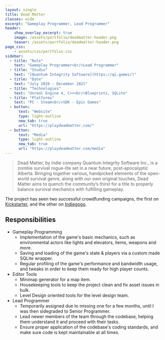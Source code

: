 ```yaml
---
layout: single
title: Dead Matter
classes: wide
excerpt: "Gameplay Programmer, Lead Programmer"
header:
    show_overlay_excerpt: true
    image: /assets/portfolio/deadmatter-header.png
    teaser: /assets/portfolio/deadmatter-header.png
page_css:
    - assets/css/portfolio.css
sidebar:
  - title: "Role"
    text: "Gameplay Programmer<br/>Lead Programmer"
  - title: "Studio"
    text: "[Quantum Integrity Software](https://qi.games/)"
  - title: "Date"
    text: "July 2020 - December 2021"
  - title: "Technologies"
    text: "Unreal Engine 4, C++<br/>Blueprints, SQLite"
  - title: "Platforms"
    text: "PC - Steam<br/>SDK - Epic Games"
  - button:
      text: "Website"
      type: light-outline
      new_tab: true
      url: "https://playdeadmatter.com/"
  - button:
      text: "Media"
      type: light-outline
      new_tab: true
      url: "https://playdeadmatter.com/media"
---
```


> Dead Matter, by indie company Quantum Integrity Software Inc., is a zombie survival rogue-lite set in a near future, post-apocalyptic Alberta. Bringing together various, handpicked elements of the open-world survival genre, along with our own original touches, Dead Matter aims to quench the community’s thirst for a title to properly balance survival mechanics with fulfilling gameplay.

The project has seen two successful crowdfunding campaigns, the first on [Kickstarter](https://www.kickstarter.com/projects/qisoftware/dead-matter), and the other on [Indiegogo](https://www.indiegogo.com/projects/dead-matter#/).

## Responsibilities

- Gameplay Programming
  - Implementation of the game's basic mechanics, such as environmental actors like lights and elevators, items, weapons and more.
  - Saving and loading of the game's state & players via a custom made SQLite wrapper. 
  - Regular profiling of the game's performance and bandwidth usage, and tweaks in order to keep them ready for high player counts.
- Editor Tools
  - Minimap generator for a map item.
  - Housekeeping tools to keep the project clean and fix asset issues in bulk. 
  - Level Design oriented tools for the level design team.
- Lead Programmer
  - Temporarily assigned due to missing one for a few months, until I was then sidegraded to Senior Programmer.
  - Lead newer members of the team through the codebase, helping them understand it and proceed with their tasks.
  - Ensure proper application of the codebase's coding standards, and make sure code is kept maintainable at all times.
